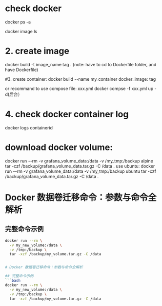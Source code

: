 # check docker
docker ps -a

docker image ls

# 2. create image 
docker build -t image_name:tag . (note: have to cd to Dockerfile folder, and have Dockerfile)

#3. create container:
docker build --name my_container docker_image: tag


or 
recommand to use compose file: xxx.yml
docker compse -f xxx.yml up -d(后台）


# 4. check docker container log
docker logs containerid


# download docker volume:
docker run --rm -v grafana_volume_data:/data -v /my_tmp:/backup alpine tar -czf /backup/grafana_volume_data.tar.gz -C /data .
use ubuntu:
docker run --rm -v grafana_volume_data:/data -v /my_tmp:/backup ubuntu tar -czf /backup/grafana_volume_data.tar.gz -C /data .

# Docker 数据卷迁移命令：参数与命令全解析

## 完整命令示例
```bash
docker run --rm \
  -v my_new_volume:/data \
  -v /tmp:/backup \
  tar -xzf /backup/my_volume.tar.gz -C /data


# Docker 数据卷迁移命令：参数与命令全解析

## 完整命令示例
```bash
docker run --rm \
  -v my_new_volume:/data \
  -v /tmp:/backup \
  tar -xzf /backup/my_volume.tar.gz -C /data
